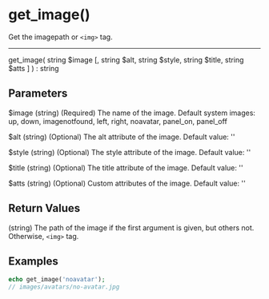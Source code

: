 # get_image()

Get the imagepath or `<img>` tag.

---

get_image( string $image [, string $alt, string $style, string $title, string $atts ] ) : string

## Parameters

$image (string) (Required) The name of the image. Default system images: up, down, imagenotfound, left, right, noavatar, panel_on, panel_off

$alt (string) (Optional) The alt attribute of the image. Default value: ''

$style (string) (Optional) The style attribute of the image. Default value: ''

$title (string) (Optional) The title attribute of the image. Default value: ''

$atts (string) (Optional) Custom attributes of the image. Default value: ''

## Return Values

(string) The path of the image if the first argument is given, but others not. Otherwise, `<img>` tag.

## Examples

```php
echo get_image('noavatar');
// images/avatars/no-avatar.jpg
```
